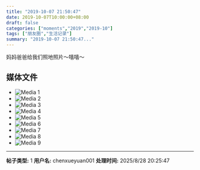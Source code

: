 ```yaml
---
title: "2019-10-07 21:50:47"
date: 2019-10-07T10:00:00+08:00
draft: false
categories: ["moments","2019","2019-10"]
tags: ["朋友圈","生活记录"]
summary: "2019-10-07 21:50:47..."
---
```


妈妈爸爸给我们照地照片～嘻嘻～

## 媒体文件

- ![Media 1](/Moments/photos/2019-10-07/201910072150470.jpg)
- ![Media 2](/Moments/photos/2019-10-07/201910072150471.jpg)
- ![Media 3](/Moments/photos/2019-10-07/201910072150472.jpg)
- ![Media 4](/Moments/photos/2019-10-07/201910072150473.jpg)
- ![Media 5](/Moments/photos/2019-10-07/201910072150474.jpg)
- ![Media 6](/Moments/photos/2019-10-07/201910072150475.jpg)
- ![Media 7](/Moments/photos/2019-10-07/201910072150476.jpg)
- ![Media 8](/Moments/photos/2019-10-07/201910072150477.jpg)
- ![Media 9](/Moments/photos/2019-10-07/201910072150478.jpg)

---

**帖子类型:** 1
**用户名:** chenxueyuan001
**处理时间:** 2025/8/28 20:25:47